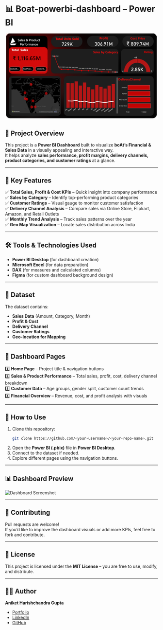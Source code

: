 # 📊 Boat-powerbi-dashboard – Power BI

![boAt Financial Dashboard Preview](Sales.PNG)

## 📌 Project Overview
This project is a **Power BI Dashboard** built to visualize **boAt’s Financial & Sales Data** in a visually appealing and interactive way.  
It helps analyze **sales performance, profit margins, delivery channels, product categories, and customer ratings** at a glance.

---

## 🎯 Key Features
✅ **Total Sales, Profit & Cost KPIs** – Quick insight into company performance  
✅ **Sales by Category** – Identify top-performing product categories  
✅ **Customer Ratings** – Visual gauge to monitor customer satisfaction  
✅ **Delivery Channel Analysis** – Compare sales via Online Store, Flipkart, Amazon, and Retail Outlets  
✅ **Monthly Trend Analysis** – Track sales patterns over the year  
✅ **Geo Map Visualization** – Locate sales distribution across India  

---

## 🛠 Tools & Technologies Used
- **Power BI Desktop** (for dashboard creation)
- **Microsoft Excel** (for data preparation)
- **DAX** (for measures and calculated columns)
- **Figma** (for custom dashboard background design)

---

## 📂 Dataset
The dataset contains:
- **Sales Data** (Amount, Category, Month)
- **Profit & Cost**
- **Delivery Channel**
- **Customer Ratings**
- **Geo-location for Mapping**

---

## 📸 Dashboard Pages
1️⃣ **Home Page** – Project title & navigation buttons  
2️⃣ **Sales & Product Performance** – Total sales, profit, cost, delivery channel breakdown  
3️⃣ **Customer Data** – Age groups, gender split, customer count trends  
4️⃣ **Financial Overview** – Revenue, cost, and profit analysis with visuals  

---

## 🚀 How to Use
1. Clone this repository:
   ```bash
   git clone https://github.com/<your-username>/<your-repo-name>.git
   ```
2. Open the **Power BI (.pbix)** file in **Power BI Desktop**.
3. Connect to the dataset if needed.
4. Explore different pages using the navigation buttons.

---

## 📊 Dashboard Preview
![Dashboard Screenshot](Slide2.PNG)

---

## 🤝 Contributing
Pull requests are welcome!  
If you’d like to improve the dashboard visuals or add more KPIs, feel free to fork and contribute.

---

## 📜 License
This project is licensed under the **MIT License** – you are free to use, modify, and distribute.

---

## 👨‍💻 Author
**Aniket Harishchandra Gupta**  
- [Portfolio](https://aniket-portfolio149.web.app/)  
- [LinkedIn](https://www.linkedin.com/in/aniket-gupta-b44611261)  
- [GitHub](https://github.com/Aniketgupta149)
